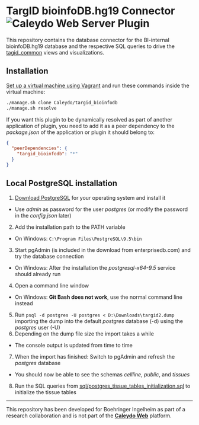 TargID bioinfoDB.hg19 Connector ![Caleydo Web Server Plugin](https://img.shields.io/badge/Caleydo%20Web-Server-10ACDF.svg)
===================

This repository contains the database connector for the BI-internal bioinfoDB.hg19 database and the respective SQL queries to drive the [tagid_common](https://github.com/Caleydo/targid_common/) views and visualizations.

Installation
------------

[Set up a virtual machine using Vagrant](http://www.caleydo.org/documentation/vagrant/) and run these commands inside the virtual machine:

```bash
./manage.sh clone Caleydo/targid_bioinfodb
./manage.sh resolve
```

If you want this plugin to be dynamically resolved as part of another application of plugin, you need to add it as a peer dependency to the _package.json_ of the application or plugin it should belong to:

```json
{
  "peerDependencies": {
    "targid_bioinfodb": "*"
  }
}
```

Local PostgreSQL installation
------------

1. [Download PostgreSQL](http://www.enterprisedb.com/products-services-training/pgdownload) for your operating system and install it
  - Use _admin_ as password for the user _postgres_ (or modify the password in the _config.json_ later) 
2. Add the installation path to the PATH variable
  - On Windows: `C:\Program Files\PostgreSQL\9.5\bin`
3. Start pgAdmin (is included in the download from enterprisedb.com) and try the database connection
  - On Windows: After the installation the _postgresql-x64-9.5_ service should already run
4. Open a command line window
  - On Windows: **Git Bash does not work**, use the normal command line instead
5. Run `psql -d postgres -U postgres < D:\Downloads\targid2.dump` importing the dump into the default _postgres_ database (-d) using the _postgres_ user (-U)
6. Depending on the dump file size the import takes a while
  - The console output is updated from time to time
7. When the import has finished: Switch to pgAdmin and refresh the _postgres_ database
  - You should now be able to see the schemas _cellline_, _public_, and _tissues_
8. Run the SQL queries from [sql/postgres_tissue_tables_initialization.sql](https://github.com/Caleydo/targid_bioinfodb/blob/master/sql/postgres_tissue_tables_initialization.sql) to initialize the tissue tables

***

This repository has been developed for Boehringer Ingelheim as part of a research collaboration and is not part of the **[Caleydo Web](http://caleydo.org/)** platform.
